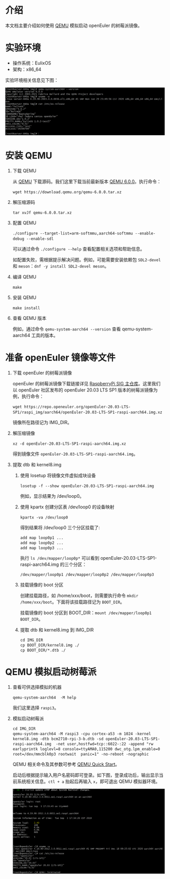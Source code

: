 # 介绍

本文档主要介绍如何使用 [QEMU](https://www.qemu.org/) 模拟启动 openEuler 的树莓派镜像。

# 实验环境

- 操作系统：EulixOS
- 架构：x86_64

实验环境相关信息见下图：

![](images/QEMU实验环境.png)


# 安装 QEMU

1.  下载 QEMU

    从 [QEMU](https://download.qemu.org/) 下载源码。我们这里下载当前最新版本 [QEMU 6.0.0](https://download.qemu.org/qemu-6.0.0.tar.xz)。执行命令：

    `wget https://download.qemu.org/qemu-6.0.0.tar.xz`

2.  解压缩源码

    `tar xvJf qemu-6.0.0.tar.xz`

3.  配置 QEMU

    `./configure --target-list=arm-softmmu,aarch64-softmmu --enable-debug --enable-sdl`

    可以通过命令 `./configure --help` 查看配置相关选项和帮助信息。

    如配置失败，需根据提示解决问题。例如，可能需要安装依赖包 `SDL2-devel` 和 `meson`：`dnf -y install SDL2-devel meson`。

4.  编译 QEMU

    `make`

5.  安装 QEMU

    `make install`

6.  查看 QEMU 版本

    例如，通过命令 `qemu-system-aarch64 --version` 查看 qemu-system-aarch64 工具的版本。

# 准备 openEuler 镜像等文件

1.  下载 openEuler 的树莓派镜像

    openEuler 的树莓派镜像下载链接详见 [RaspberryPi SIG 主仓库](https://gitee.com/openeuler/raspberrypi)。这里我们以 openEuler 社区发布的 openEuler 20.03 LTS SP1 版本的树莓派镜像为例，执行命令：

    `wget https://repo.openeuler.org/openEuler-20.03-LTS-SP1/raspi_img/aarch64/openEuler-20.03-LTS-SP1-raspi-aarch64.img.xz`

    镜像所在路径记为 IMG_DIR。

2.  解压缩镜像

    `xz -d openEuler-20.03-LTS-SP1-raspi-aarch64.img.xz`

    得到镜像文件 `openEuler-20.03-LTS-SP1-raspi-aarch64.img`。

3.  提取 dtb 和 kernel8.img

    1.  使用 losetup 将镜像文件虚拟成块设备

        `losetup -f --show openEuler-20.03-LTS-SP1-raspi-aarch64.img`

        例如，显示结果为 /dev/loop0。

    2.  使用 kpartx 创建分区表 /dev/loop0 的设备映射

        `kpartx -va /dev/loop0`

        得到结果将 /dev/loop0 三个分区挂载了:
        ```
        add map loop0p1 ...
        add map loop0p2 ...
        add map loop0p3 ...
        ```

        执行 `ls /dev/mapper/loop0p*` 可以看到 openEuler-20.03-LTS-SP1-raspi-aarch64.img 的三个分区：

        ```
        /dev/mapper/loop0p1 /dev/mapper/loop0p2 /dev/mapper/loop0p3
        ```

    3.  挂载镜像的 boot 分区

        创建挂载路径，如 /home/xxx/boot，则需要执行命令 `mkdir /home/xxx/boot`。下面将该挂载路径记为 `BOOT_DIR`。
    
        挂载镜像的 boot 分区到 BOOT_DIR：`mount /dev/mapper/loop0p1 BOOT_DIR`。

    4.  提取 dtb 和 kernel8.img 到 IMG_DIR

        ```
        cd IMG_DIR
        cp BOOT_DIR/kernel8.img ./
        cp BOOT_DIR/*.dtb ./
        ```

# QEMU 模拟启动树莓派

1.  查看可供选择模拟的机器

    `qemu-system-aarch64  -M help`

    我们这里选择 `raspi3`。

2.  模拟启动树莓派

    ```
    cd IMG_DIR
    qemu-system-aarch64 -M raspi3 -cpu cortex-a53 -m 1024 -kernel kernel8.img -dtb bcm2710-rpi-3-b.dtb -sd openEuler-20.03-LTS-SP1-raspi-aarch64.img  -net user,hostfwd=tcp::6022-:22 -append "rw earlyprintk loglevl=8 console=ttyAMA0,115200 dwc_otg.lpm_enable=0 root=/dev/mmcblk0p3 rootwait  panic=1" -no-reboot -nographic
    ```

    QEMU 相关命令及其参数可参考 [QEMU Quick Start](https://qemu-project.gitlab.io/qemu/system/quickstart.html)。

    启动后根据提示输入用户名密码即可登录。如下图，登录成功后，输出显示当前系统相关信息。`ctl + a` 抬起后再输入 `x`，即可退出 QEMU 模拟器环境。

    ![](images/QEMU启动树莓派.png)
